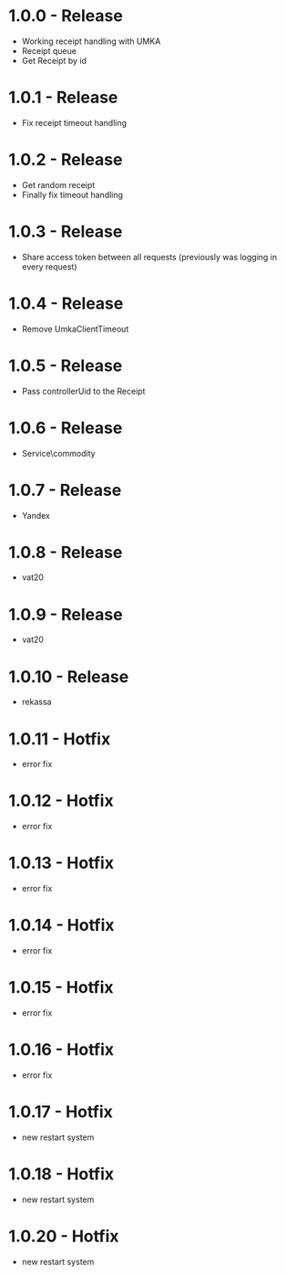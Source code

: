 # 1.0.0 - Release

* Working receipt handling with UMKA
* Receipt queue
* Get Receipt by id

# 1.0.1 - Release

* Fix receipt timeout handling

# 1.0.2 - Release

* Get random receipt
* Finally fix timeout handling

# 1.0.3 - Release

* Share access token between all requests (previously was logging in every request)

# 1.0.4 - Release

* Remove UmkaClientTimeout

# 1.0.5 - Release

* Pass controllerUid to the Receipt

# 1.0.6 - Release

* Service\commodity

# 1.0.7 - Release

* Yandex

# 1.0.8 - Release

* vat20

# 1.0.9 - Release

* vat20

# 1.0.10 - Release

* rekassa

# 1.0.11 - Hotfix

* error fix

# 1.0.12 - Hotfix

* error fix

# 1.0.13 - Hotfix

* error fix

# 1.0.14 - Hotfix

* error fix

# 1.0.15 - Hotfix

* error fix

# 1.0.16 - Hotfix

* error fix

# 1.0.17 - Hotfix

* new restart system

# 1.0.18 - Hotfix

* new restart system

# 1.0.20 - Hotfix

* new restart system